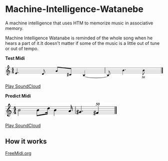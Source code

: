 # Machine-Intelligence-Watanebe

A machine intelligence that uses HTM to memorize music in associative memory.

Machine Intelligence Watanabe is reminded of the whole song when he hears a part of it.It doesn't matter if some of the music is a little out of tune or out of tempo.

**Test Midi**

![testMidi.png](https://github.com/PonDad/Machine-Intelligence-Watanebe/blob/master/data/testMidi.png)

[Play SoundCloud](https://soundcloud.com/toshio-ohta/testmidi)

**Predict Midi**

![predictMidi.png](https://github.com/PonDad/Machine-Intelligence-Watanebe/blob/master/data/predictMidi.png)

[Play SoundCloud](https://soundcloud.com/toshio-ohta/predictmidi)

## How it works



[FreeMidi.org](https://freemidi.org/download3-1118-norwegian-wood-beatles)